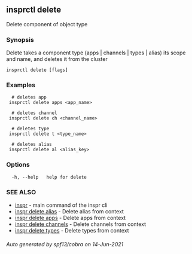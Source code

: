 ## insprctl delete

Delete component of object type

### Synopsis

Delete takes a component type (apps | channels | types | alias) its scope and name, and deletes it from the cluster

```
insprctl delete [flags]
```

### Examples

```
  # deletes app
 insprctl delete apps <app_name>

  # deletes channel
 insprctl delete ch <channel_name>

  # deletes type
 insprctl delete t <type_name>

  # deletes alias
 insprctl delete al <alias_key>

```

### Options

```
  -h, --help   help for delete
```

### SEE ALSO

* [inspr](inspr.md)	 - main command of the inspr cli
* [inspr delete alias](inspr_delete_alias.md)	 - Delete alias from context
* [inspr delete apps](inspr_delete_apps.md)	 - Delete apps from context 
* [inspr delete channels](inspr_delete_channels.md)	 - Delete channels from context
* [inspr delete types](inspr_delete_types.md)	 - Delete types from context

###### Auto generated by spf13/cobra on 14-Jun-2021
